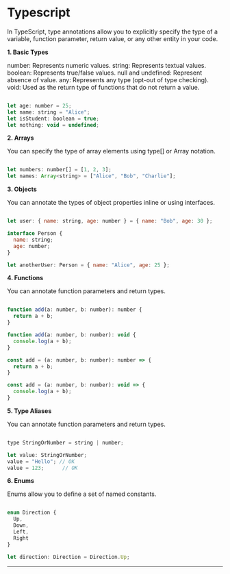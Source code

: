 # Typescript

In TypeScript, type annotations allow you to explicitly specify the type of a variable, function parameter, return value, or any other entity in your code.

**1. Basic Types**

number: Represents numeric values.
string: Represents textual values.
boolean: Represents true/false values.
null and undefined: Represent absence of value.
any: Represents any type (opt-out of type checking).
void: Used as the return type of functions that do not return a value.

```js

let age: number = 25;
let name: string = "Alice";
let isStudent: boolean = true;
let nothing: void = undefined;

```

**2. Arrays**

You can specify the type of array elements using type[] or Array<type> notation.

```js

let numbers: number[] = [1, 2, 3];
let names: Array<string> = ["Alice", "Bob", "Charlie"];

```

**3. Objects**

You can annotate the types of object properties inline or using interfaces.

```js

let user: { name: string, age: number } = { name: "Bob", age: 30 };

interface Person {
  name: string;
  age: number;
}

let anotherUser: Person = { name: "Alice", age: 25 };


```

**4. Functions**

You can annotate function parameters and return types.

```js

function add(a: number, b: number): number {
  return a + b;
}

function add(a: number, b: number): void {
  console.log(a + b);
}

const add = (a: number, b: number): number => {
  return a + b;
}

const add = (a: number, b: number): void => {
  console.log(a + b);
}

```

**5. Type Aliases**

You can annotate function parameters and return types.

```js

type StringOrNumber = string | number;

let value: StringOrNumber;
value = "Hello"; // OK
value = 123;      // OK

```

**6. Enums**

Enums allow you to define a set of named constants.

```js

enum Direction {
  Up,
  Down,
  Left,
  Right
}

let direction: Direction = Direction.Up;

```

<hr>